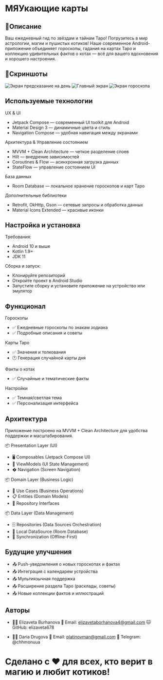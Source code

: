 # МЯУкающие карты
## 📱Описание
Ваш ежедневный гид по звёздам и тайнам Таро!
Погрузитесь в мир астрологии, магии и пушистых котиков!
Наше современное Android-приложение объединяет гороскопы, гадания на картах Таро и коллекцию удивительных фактов о котах — всё для вашего вдохновения и хорошего настроения.
## 📸Скриншоты
![Экран предсказание на день](Предсказание.png)
![Главный экран ](1.png)
![Экран гороскопа](2.png)
## Используемые технологии
UX & UI
- Jetpack Compose — современный UI toolkit для Android
- Material Design 3 — динамичные цвета и стиль
- Navigation Compose — удобная навигация между экранами

Архитектура & Управление состоянием
- MVVM + Clean Architecture — четкое разделение слоев
- Hilt — внедрение зависимостей
- Coroutines & Flow — асинхронная загрузка данных
- StateFlow — управление состоянием UI

База данных
- Room Database — локальное хранение гороскопов и карт Таро

Дополнительные библиотеки
- Retrofit, OkHttp, Gson — сетевые запросы и обработка данных
- Material Icons Extended — красивые иконки

## Настройка и установка
Требования:
- Android 10 и выше
- Kotlin 1.9+
- JDK 11
  
Сборка и запуск:
- Клонируйте репозиторий
- Откройте проект в Android Studio
- Запустите сборку и установите приложение на устройство или эмулятор

## Функционал
Гороскопы
- ✅  Ежедневные гороскопы по знакам зодиака
- ✅  Подробные описания и советы

Карты Таро
- ✅  Значения и толкования
- 🕛  Генерация случайной карты дня

Факты о котах
- ✅ Случайные и тематические факты

Настройки
- ✅ Темная/светлая тема
- ✅ Персонализация интерфейса

## Архитектура
Приложение построено на MVVM + Clean Architecture для удобства поддержки и масштабирования.

📦 Presentation Layer (UI)
-  🖥️ Composables (Jetpack Compose UI)
-  🎯 ViewModels (UI State Management)
-   � Navigation (Screen Navigation)

📦 Domain Layer (Business Logic)
- 🎯 Use Cases (Business Operations)
-  📋 Entities (Domain Models)
-   🔌 Repository Interfaces

📦 Data Layer (Data Management)
- 🗄️ Repositories (Data Sources Orchestration)
- 💾 Local DataSource (Room Database)
- 🔄 Synchronization (Offline-First)

## Будущие улучшения
- 📤 Push-уведомления о новых гороскопах и фактах
- 📤 Интеграция с календарем устройства
-  📤 Мультиязычная поддержка
-  📤 Расширение раздела Таро (расклады, советы)
-  📤 Новые коллекции фактов и иллюстраций

## Авторы
- 👨‍💻 Elizaveta Burhanova
📧 Email: elizavetaborhanova4@gmail.com
🐱 GitHub: elizaveta678

- 👨‍💻 Daria Drugova
📧 Email: platinovman@gmail.com
📱 Telegram: @chhmonuua

# Сделано с ❤️ для всех, кто верит в магию и любит котиков!

